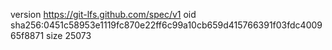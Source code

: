 version https://git-lfs.github.com/spec/v1
oid sha256:0451c58953e1119fc870e22ff6c99a10cb659d415766391f03fdc400965f8871
size 25073
